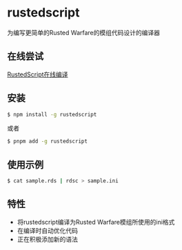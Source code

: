 # rustedscript

为编写更简单的Rusted Warfare的模组代码设计的编译器

## 在线尝试

[RustedScript在线编译](https://rdsc.zerodegress.ink)

## 安装
```sh
$ npm install -g rustedscript
```
或者
```sh
$ pnpm add -g rustedscript
```


## 使用示例
```sh
$ cat sample.rds | rdsc > sample.ini
```

## 特性

- 将rustedscript编译为Rusted Warfare模组所使用的ini格式
- 在编译时自动优化代码
- 正在积极添加新的语法